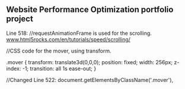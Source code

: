 ## Website Performance Optimization portfolio project

Line 518:  //requestAnimationFrame is used for the scrolling. www.html5rocks.com/en/tutorials/speed/scrolling/

//CSS code for the mover, using transform. 

.mover {
  transform: translate3d(0,0,0);
  position: fixed;
  width: 256px;
  z-index: -1;
  transition: all 1s ease-out;
}

//Changed Line 522:  document.getElementsByClassName('.mover'),
